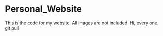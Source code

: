 # Personal_Website
This is the code for my website. All images are not included. 
Hi, every one. 
git pull
